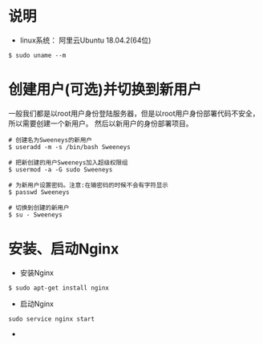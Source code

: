 # 说明
  - linux系统： 阿里云Ubuntu 18.04.2(64位)
  ``` 
  $ sudo uname --m
  ```
# 创建用户(可选)并切换到新用户
一般我们都是以root用户身份登陆服务器，但是以root用户身份部署代码不安全，所以需要创建一个新用户。
然后以新用户的身份部署项目。
``` 
# 创建名为Sweeneys的新用户
$ useradd -m -s /bin/bash Sweeneys

# 把新创建的用户Sweeneys加入超级权限组
$ usermod -a -G sudo Sweeneys

# 为新用户设置密码。注意:在输密码的时候不会有字符显示
$ passwd Sweeneys

# 切换到创建的新用户
$ su - Sweeneys
```

# 安装、启动Nginx
- 安装Nginx
``` 
$ sudo apt-get install nginx
```
- 启动Nginx
``` 
sudo service nginx start
```
- 



  